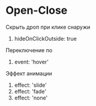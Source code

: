 # Open-Close

Скрыть дроп при клике снаружи
1. hideOnClickOutside: true

Переключение по
1. event: 'hover'

Эффект анимации
1. effect: 'slide'
2. effect: 'fade'
3. effect: 'none'
